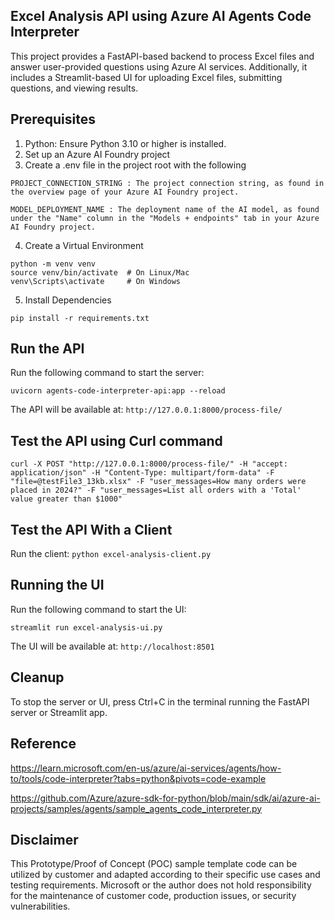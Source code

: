 ##  Excel Analysis API using Azure AI Agents Code Interpreter
This project provides a FastAPI-based backend to process Excel files and answer user-provided questions using Azure AI services. Additionally, it includes a Streamlit-based UI for uploading Excel files, submitting questions, and viewing results.

## Prerequisites
1. Python: Ensure Python 3.10 or higher is installed.
2. Set up an Azure AI Foundry project
3. Create a .env file in the project root with the following

```
PROJECT_CONNECTION_STRING : The project connection string, as found in the overview page of your Azure AI Foundry project.

MODEL_DEPLOYMENT_NAME : The deployment name of the AI model, as found under the "Name" column in the "Models + endpoints" tab in your Azure AI Foundry project.
```

4. Create a Virtual Environment
```
python -m venv venv
source venv/bin/activate  # On Linux/Mac
venv\Scripts\activate     # On Windows
```

5. Install Dependencies
```
pip install -r requirements.txt
```

## Run the API
Run the following command to start the server:
```
uvicorn agents-code-interpreter-api:app --reload
```
The API will be available at: `http://127.0.0.1:8000/process-file/`

## Test the API using Curl command

```
curl -X POST "http://127.0.0.1:8000/process-file/" -H "accept: application/json" -H "Content-Type: multipart/form-data" -F "file=@testFile3_13kb.xlsx" -F "user_messages=How many orders were placed in 2024?" -F "user_messages=List all orders with a 'Total' value greater than $1000"
```

## Test the API With a Client

Run the client: `python excel-analysis-client.py`

## Running the UI

Run the following command to start the UI:
```
streamlit run excel-analysis-ui.py
```

The UI will be available at: `http://localhost:8501`

## Cleanup

To stop the server or UI, press Ctrl+C in the terminal running the FastAPI server or Streamlit app.

## Reference
https://learn.microsoft.com/en-us/azure/ai-services/agents/how-to/tools/code-interpreter?tabs=python&pivots=code-example

https://github.com/Azure/azure-sdk-for-python/blob/main/sdk/ai/azure-ai-projects/samples/agents/sample_agents_code_interpreter.py

## Disclaimer
This Prototype/Proof of Concept (POC) sample template code can be utilized by customer and adapted according to their specific use cases and testing requirements. Microsoft or the author does not hold responsibility for the maintenance of customer code, production issues, or security vulnerabilities.

